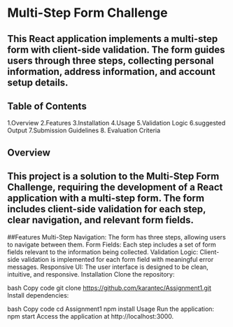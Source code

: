 

# Multi-Step Form Challenge
 
 
## This React application implements a multi-step form with client-side validation. The form guides users through three steps, collecting personal information, address information, and account setup details.

## Table of Contents
1.Overview
2.Features
3.Installation
4.Usage
5.Validation Logic
6.suggested Output
7.Submission Guidelines
8. Evaluation Criteria

## Overview
## This project is a solution to the Multi-Step Form Challenge, requiring the development of a React application with a multi-step form. The form includes client-side validation for each step, clear navigation, and relevant form fields.

##Features
Multi-Step Navigation: The form has three steps, allowing users to navigate between them.
Form Fields: Each step includes a set of form fields relevant to the information being collected.
Validation Logic: Client-side validation is implemented for each form field with meaningful error messages.
Responsive UI: The user interface is designed to be clean, intuitive, and responsive.
Installation
Clone the repository:

bash
Copy code
git clone https://github.com/karantec/Assignment1.git
Install dependencies:

bash
Copy code
cd Assignment1
npm install
Usage
Run the application:
npm start
Access the application at http://localhost:3000.

